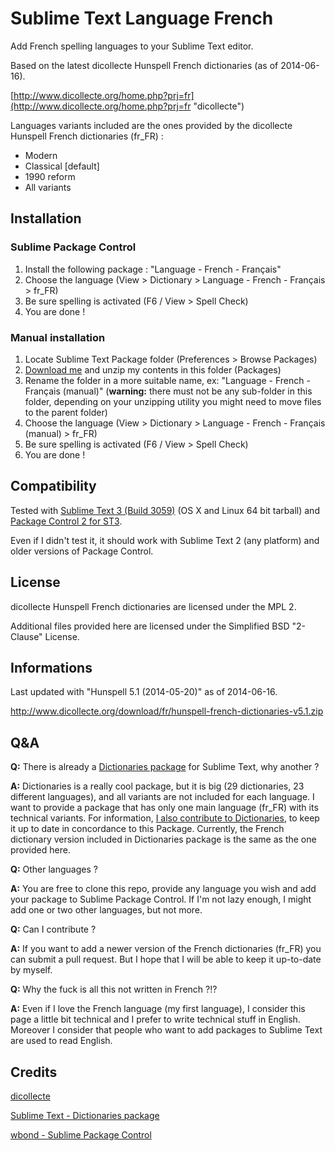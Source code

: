 Sublime Text Language French
============================

Add French spelling languages to your Sublime Text editor.

Based on the latest dicollecte Hunspell French dictionaries (as of 2014-06-16).

[http://www.dicollecte.org/home.php?prj=fr](http://www.dicollecte.org/home.php?prj=fr "dicollecte")

Languages variants included are the ones provided by the dicollecte Hunspell French dictionaries (fr_FR) :

  * Modern
  * Classical [default]
  * 1990 reform
  * All variants

Installation
------------

### Sublime Package Control

  1. Install the following package : "Language - French - Français"
  2. Choose the language (View > Dictionary > Language - French - Français > fr_FR)
  3. Be sure spelling is activated (F6 / View > Spell Check)
  4. You are done !

### Manual installation

  1. Locate Sublime Text Package folder (Preferences > Browse Packages)
  2. [Download me](https://nodeload.github.com/superbob/SublimeTextLanguageFrench/zip/master "Download manual package") and unzip my contents in this folder (Packages)
  3. Rename the folder in a more suitable name, ex: "Language - French - Français (manual)" (**warning:** there must not be any sub-folder in this folder, depending on your unzipping utility you might need to move files to the parent folder)
  4. Choose the language (View > Dictionary > Language - French - Français (manual) > fr_FR)
  5. Be sure spelling is activated (F6 / View > Spell Check)
  6. You are done !

Compatibility
-------------

Tested with [Sublime Text 3 (Build 3059)](http://www.sublimetext.com/3 "Sublime Text 3 (Build 3059)") (OS X and Linux 64 bit tarball) and [Package Control 2 for ST3](https://sublime.wbond.net/installation#st3 "Package Control 2 for ST3").

Even if I didn't test it, it should work with Sublime Text 2 (any platform) and older versions of Package Control.

License
-------

dicollecte Hunspell French dictionaries are licensed under the MPL 2.

Additional files provided here are licensed under the Simplified BSD "2-Clause" License.

Informations
------------

Last updated with "Hunspell 5.1 (2014-05-20)" as of 2014-06-16.

http://www.dicollecte.org/download/fr/hunspell-french-dictionaries-v5.1.zip

Q&A
---

**Q:** There is already a [Dictionaries package](https://github.com/SublimeText/Dictionaries "Dictionaries package") for Sublime Text, why another ?

**A:** Dictionaries is a really cool package, but it is big (29 dictionaries, 23 different languages), and all variants are not included for each language. I want to provide a package that has only one main language (fr_FR) with its technical variants. For information, [I also contribute to Dictionaries](https://github.com/SublimeText/Dictionaries/pull/15), to keep it up to date in concordance to this Package. Currently, the French dictionary version included in Dictionaries package is the same as the one provided here.

**Q:** Other languages ?

**A:** You are free to clone this repo, provide any language you wish and add your package to Sublime Package Control. If I'm not lazy enough, I might add one or two other languages, but not more.

**Q:** Can I contribute ?

**A:** If you want to add a newer version of the French dictionaries (fr_FR) you can submit a pull request. But I hope that I will be able to keep it up-to-date by myself.

**Q:** Why the fuck is all this not written in French ?!?

**A:** Even if I love the French language (my first language), I consider this page a little bit technical and I prefer to write technical stuff in English. Moreover I consider that people who want to add packages to Sublime Text are used to read English.

Credits
-------

[dicollecte](http://www.dicollecte.org/ "dicollecte")

[Sublime Text - Dictionaries package](https://github.com/SublimeText/Dictionaries "Sublime Text - Dictionaries package")

[wbond - Sublime Package Control](https://sublime.wbond.net/ "wbond - Sublime Package Control")
